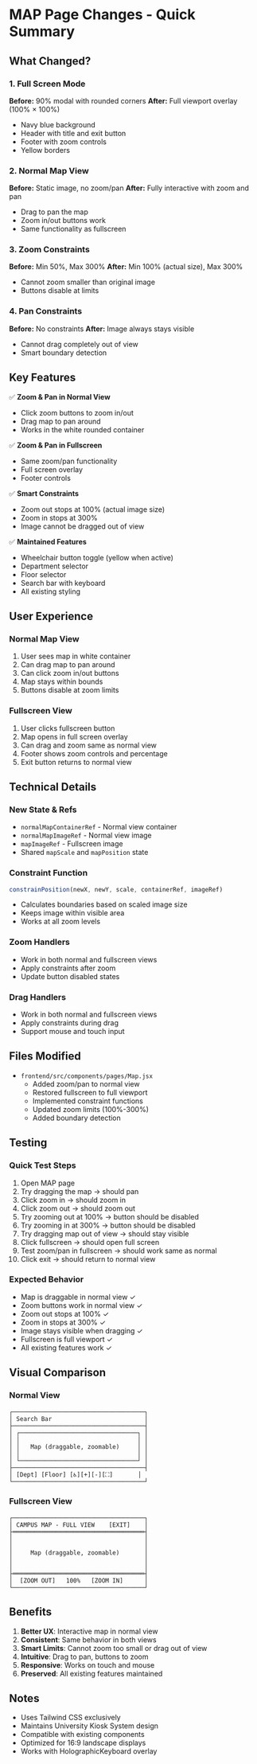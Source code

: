 # MAP Page Changes - Quick Summary

## What Changed?

### 1. Full Screen Mode
**Before:** 90% modal with rounded corners
**After:** Full viewport overlay (100% × 100%)
- Navy blue background
- Header with title and exit button
- Footer with zoom controls
- Yellow borders

### 2. Normal Map View
**Before:** Static image, no zoom/pan
**After:** Fully interactive with zoom and pan
- Drag to pan the map
- Zoom in/out buttons work
- Same functionality as fullscreen

### 3. Zoom Constraints
**Before:** Min 50%, Max 300%
**After:** Min 100% (actual size), Max 300%
- Cannot zoom smaller than original image
- Buttons disable at limits

### 4. Pan Constraints
**Before:** No constraints
**After:** Image always stays visible
- Cannot drag completely out of view
- Smart boundary detection

## Key Features

✅ **Zoom & Pan in Normal View**
- Click zoom buttons to zoom in/out
- Drag map to pan around
- Works in the white rounded container

✅ **Zoom & Pan in Fullscreen**
- Same zoom/pan functionality
- Full screen overlay
- Footer controls

✅ **Smart Constraints**
- Zoom out stops at 100% (actual image size)
- Zoom in stops at 300%
- Image cannot be dragged out of view

✅ **Maintained Features**
- Wheelchair button toggle (yellow when active)
- Department selector
- Floor selector
- Search bar with keyboard
- All existing styling

## User Experience

### Normal Map View
1. User sees map in white container
2. Can drag map to pan around
3. Can click zoom in/out buttons
4. Map stays within bounds
5. Buttons disable at zoom limits

### Fullscreen View
1. User clicks fullscreen button
2. Map opens in full screen overlay
3. Can drag and zoom same as normal view
4. Footer shows zoom controls and percentage
5. Exit button returns to normal view

## Technical Details

### New State & Refs
- `normalMapContainerRef` - Normal view container
- `normalMapImageRef` - Normal view image
- `mapImageRef` - Fullscreen image
- Shared `mapScale` and `mapPosition` state

### Constraint Function
```javascript
constrainPosition(newX, newY, scale, containerRef, imageRef)
```
- Calculates boundaries based on scaled image size
- Keeps image within visible area
- Works at all zoom levels

### Zoom Handlers
- Work in both normal and fullscreen views
- Apply constraints after zoom
- Update button disabled states

### Drag Handlers
- Work in both normal and fullscreen views
- Apply constraints during drag
- Support mouse and touch input

## Files Modified

- `frontend/src/components/pages/Map.jsx`
  - Added zoom/pan to normal view
  - Restored fullscreen to full viewport
  - Implemented constraint functions
  - Updated zoom limits (100%-300%)
  - Added boundary detection

## Testing

### Quick Test Steps
1. Open MAP page
2. Try dragging the map → should pan
3. Click zoom in → should zoom in
4. Click zoom out → should zoom out
5. Try zooming out at 100% → button should be disabled
6. Try zooming in at 300% → button should be disabled
7. Try dragging map out of view → should stay visible
8. Click fullscreen → should open full screen
9. Test zoom/pan in fullscreen → should work same as normal
10. Click exit → should return to normal view

### Expected Behavior
- Map is draggable in normal view ✓
- Zoom buttons work in normal view ✓
- Zoom out stops at 100% ✓
- Zoom in stops at 300% ✓
- Image stays visible when dragging ✓
- Fullscreen is full viewport ✓
- All existing features work ✓

## Visual Comparison

### Normal View
```
┌─────────────────────────────────────┐
│ Search Bar                          │
├─────────────────────────────────────┤
│ ┌─────────────────────────────────┐ │
│ │                                 │ │
│ │   Map (draggable, zoomable)     │ │
│ │                                 │ │
│ └─────────────────────────────────┘ │
├─────────────────────────────────────┤
│ [Dept] [Floor] [♿][+][-][⛶]       │
└─────────────────────────────────────┘
```

### Fullscreen View
```
┌─────────────────────────────────────┐
│ CAMPUS MAP - FULL VIEW    [EXIT]    │
├═════════════════════════════════════┤
│                                     │
│                                     │
│     Map (draggable, zoomable)       │
│                                     │
│                                     │
├═════════════════════════════════════┤
│  [ZOOM OUT]   100%   [ZOOM IN]      │
└─────────────────────────────────────┘
```

## Benefits

1. **Better UX**: Interactive map in normal view
2. **Consistent**: Same behavior in both views
3. **Smart Limits**: Cannot zoom too small or drag out of view
4. **Intuitive**: Drag to pan, buttons to zoom
5. **Responsive**: Works on touch and mouse
6. **Preserved**: All existing features maintained

## Notes

- Uses Tailwind CSS exclusively
- Maintains University Kiosk System design
- Compatible with existing components
- Optimized for 16:9 landscape displays
- Works with HolographicKeyboard overlay

